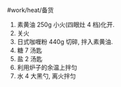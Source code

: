 #work/heat/备货 

1. 素黄油 250g 小火(四眼灶 4 档)化开. 
2. 关火
3. 日式咖喱粉 440g 切碎, 拌入素黄油. 
4. 糖 7 汤匙
5. 盐 2 汤匙
6. 利用炉子的余温上拌匀
7. 水 4 大黑勺, 离火拌匀
